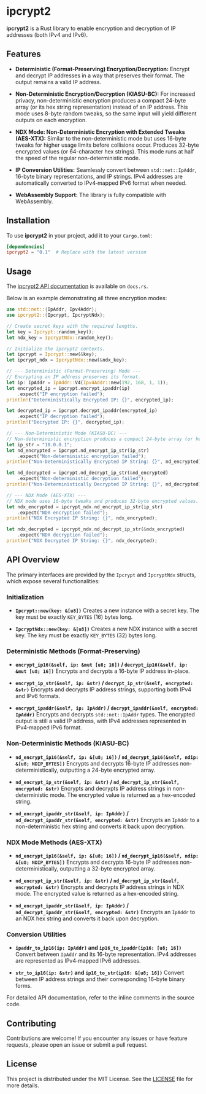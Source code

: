 # ipcrypt2

**ipcrypt2** is a Rust library to enable encryption and decryption of IP addresses (both IPv4 and IPv6).

## Features

- **Deterministic (Format-Preserving) Encryption/Decryption:**
  Encrypt and decrypt IP addresses in a way that preserves their format. The output remains a valid IP address.

- **Non-Deterministic Encryption/Decryption (KIASU-BC):**
  For increased privacy, non-deterministic encryption produces a compact 24-byte array (or its hex string representation) instead of an IP address. This mode uses 8-byte random tweaks, so the same input will yield different outputs on each encryption.

- **NDX Mode: Non-Deterministic Encryption with Extended Tweaks (AES-XTX):**
  Similar to the non-deterministic mode but uses 16-byte tweaks for higher usage limits before collisions occur. Produces 32-byte encrypted values (or 64-character hex strings). This mode runs at half the speed of the regular non-deterministic mode.

- **IP Conversion Utilities:**
  Seamlessly convert between `std::net::IpAddr`, 16-byte binary representations, and IP strings. IPv4 addresses are automatically converted to IPv4‑mapped IPv6 format when needed.

- **WebAssembly Support:**
  The library is fully compatible with WebAssembly.

## Installation

To use **ipcrypt2** in your project, add it to your `Cargo.toml`:

```toml
[dependencies]
ipcrypt2 = "0.1"  # Replace with the latest version
```

## Usage

The [ipcrypt2 API documentation](https://docs.rs/ipcrypt2) is available on `docs.rs`.

Below is an example demonstrating all three encryption modes:

```rust
use std::net::{IpAddr, Ipv4Addr};
use ipcrypt2::{Ipcrypt, IpcryptNdx};

// Create secret keys with the required lengths.
let key = Ipcrypt::random_key();
let ndx_key = IpcryptNdx::random_key();

// Initialize the ipcrypt2 contexts.
let ipcrypt = Ipcrypt::new(&key);
let ipcrypt_ndx = IpcryptNdx::new(&ndx_key);

// --- Deterministic (Format-Preserving) Mode ---
// Encrypting an IP address preserves its format.
let ip: IpAddr = IpAddr::V4(Ipv4Addr::new(192, 168, 1, 1));
let encrypted_ip = ipcrypt.encrypt_ipaddr(ip)
    .expect("IP encryption failed");
println!("Deterministically Encrypted IP: {}", encrypted_ip);

let decrypted_ip = ipcrypt.decrypt_ipaddr(encrypted_ip)
    .expect("IP decryption failed");
println!("Decrypted IP: {}", decrypted_ip);

// --- Non-Deterministic Mode (KIASU-BC) ---
// Non-deterministic encryption produces a compact 24-byte array (or hex string).
let ip_str = "10.0.0.1";
let nd_encrypted = ipcrypt.nd_encrypt_ip_str(ip_str)
    .expect("Non-deterministic encryption failed");
println!("Non-Deterministically Encrypted IP String: {}", nd_encrypted);

let nd_decrypted = ipcrypt.nd_decrypt_ip_str(&nd_encrypted)
    .expect("Non-deterministic decryption failed");
println!("Non-Deterministically Decrypted IP String: {}", nd_decrypted);

// --- NDX Mode (AES-XTX) ---
// NDX mode uses 16-byte tweaks and produces 32-byte encrypted values.
let ndx_encrypted = ipcrypt_ndx.nd_encrypt_ip_str(ip_str)
    .expect("NDX encryption failed");
println!("NDX Encrypted IP String: {}", ndx_encrypted);

let ndx_decrypted = ipcrypt_ndx.nd_decrypt_ip_str(&ndx_encrypted)
    .expect("NDX decryption failed");
println!("NDX Decrypted IP String: {}", ndx_decrypted);
```

## API Overview

The primary interfaces are provided by the `Ipcrypt` and `IpcryptNdx` structs, which expose several functionalities:

### Initialization

- **`Ipcrypt::new(key: &[u8])`**
  Creates a new instance with a secret key. The key must be exactly `KEY_BYTES` (16) bytes long.

- **`IpcryptNdx::new(key: &[u8])`**
  Creates a new NDX instance with a secret key. The key must be exactly `KEY_BYTES` (32) bytes long.

### Deterministic Methods (Format-Preserving)

- **`encrypt_ip16(&self, ip: &mut [u8; 16])` / `decrypt_ip16(&self, ip: &mut [u8; 16])`**
  Encrypts and decrypts a 16-byte IP address in-place.

- **`encrypt_ip_str(&self, ip: &str)` / `decrypt_ip_str(&self, encrypted: &str)`**
  Encrypts and decrypts IP address strings, supporting both IPv4 and IPv6 formats.

- **`encrypt_ipaddr(&self, ip: IpAddr)` / `decrypt_ipaddr(&self, encrypted: IpAddr)`**
  Encrypts and decrypts `std::net::IpAddr` types. The encrypted output is still a valid IP address, with IPv4 addresses represented in IPv4‑mapped IPv6 format.

### Non-Deterministic Methods (KIASU-BC)

- **`nd_encrypt_ip16(&self, ip: &[u8; 16])` / `nd_decrypt_ip16(&self, ndip: &[u8; NDIP_BYTES])`**
  Encrypts and decrypts 16-byte IP addresses non-deterministically, outputting a 24-byte encrypted array.

- **`nd_encrypt_ip_str(&self, ip: &str)` / `nd_decrypt_ip_str(&self, encrypted: &str)`**
  Encrypts and decrypts IP address strings in non-deterministic mode. The encrypted value is returned as a hex-encoded string.

- **`nd_encrypt_ipaddr_str(&self, ip: IpAddr)` / `nd_decrypt_ipaddr_str(&self, encrypted: &str)`**
  Encrypts an `IpAddr` to a non-deterministic hex string and converts it back upon decryption.

### NDX Mode Methods (AES-XTX)

- **`nd_encrypt_ip16(&self, ip: &[u8; 16])` / `nd_decrypt_ip16(&self, ndip: &[u8; NDIP_BYTES])`**
  Encrypts and decrypts 16-byte IP addresses non-deterministically, outputting a 32-byte encrypted array.

- **`nd_encrypt_ip_str(&self, ip: &str)` / `nd_decrypt_ip_str(&self, encrypted: &str)`**
  Encrypts and decrypts IP address strings in NDX mode. The encrypted value is returned as a hex-encoded string.

- **`nd_encrypt_ipaddr_str(&self, ip: IpAddr)` / `nd_decrypt_ipaddr_str(&self, encrypted: &str)`**
  Encrypts an `IpAddr` to an NDX hex string and converts it back upon decryption.

### Conversion Utilities

- **`ipaddr_to_ip16(ip: IpAddr)` and `ip16_to_ipaddr(ip16: [u8; 16])`**
  Convert between `IpAddr` and its 16-byte representation. IPv4 addresses are represented as IPv4‑mapped IPv6 addresses.

- **`str_to_ip16(ip: &str)` and `ip16_to_str(ip16: &[u8; 16])`**
  Convert between IP address strings and their corresponding 16-byte binary forms.

For detailed API documentation, refer to the inline comments in the source code.

## Contributing

Contributions are welcome! If you encounter any issues or have feature requests, please open an issue or submit a pull request.

## License

This project is distributed under the MIT License. See the [LICENSE](LICENSE) file for more details.
